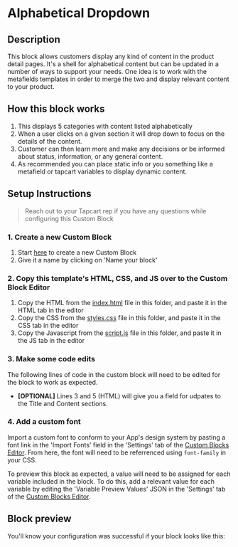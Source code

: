 # Alphabetical Dropdown

## Description
This block allows customers display any kind of content in the product detail pages. It's a shell for alphabetical content but can be updated in a number of ways to support your needs. One idea is to work with the metafields templates in order to merge the two and display relevant content to your product. 

## How this block works
1. This displays 5 categories with content listed alphabetically
2. When a user clicks on a given section it will drop down to focus on the details of the content.
3. Customer can then learn more and make any decisions or be informed about status, information, or any general content.
4. As recommended you can place static info or you something like a metafield or tapcart variables to display dynamic content.

## Setup Instructions
> Reach out to your Tapcart rep if you have any questions while configuring this Custom Block

### 1. Create a new Custom Block
1. Start [here](https://app.tapcart.com/custom-blocks) to create a new Custom Block
2. Give it a name by clicking on 'Name your block'

### 2. Copy this template's HTML, CSS, and JS over to the Custom Block Editor
1. Copy the HTML from the [index.html](#) file in this folder, and paste it in the HTML tab in the editor
2. Copy the CSS from the [styles.css](#) file in this folder, and paste it in the CSS tab in the editor
3. Copy the Javascript from the [script.js](#) file in this folder, and paste it in the JS tab in the editor

### 3. Make some code edits
The following lines of code in the custom block will need to be edited for the block to work as expected. 

- **[OPTIONAL]** Lines 3 and 5 (HTML) will give you a field for udpates to the Title and Content sections.

### 4. Add a custom font
Import a custom font to conform to your App's design system by pasting a font link in the 'Import Fonts' field in the 'Settings' tab of the [Custom Blocks Editor](https://app.tapcart.com/custom-blocks). From here, the font will need to be referrenced using `font-family` in your CSS.

To preview this block as expected, a value will need to be assigned for each variable included in the block. To do this, add a relevant value for each variable by editing the 'Variable Preview Values' JSON in the 'Settings' tab of the [Custom Blocks Editor](https://ap.tapcart.com/custom-blocks).

## Block preview
You'll know your configuration was successful if your block looks like this:




